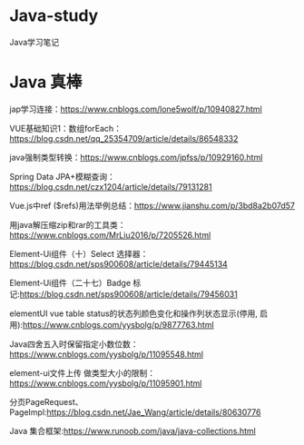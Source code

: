 # Java-study
Java学习笔记

# Java 真棒

jap学习连接：https://www.cnblogs.com/lone5wolf/p/10940827.html

VUE基础知识1：数组forEach：https://blog.csdn.net/qq_25354709/article/details/86548332

java强制类型转换：https://www.cnblogs.com/jpfss/p/10929160.html

Spring Data JPA+模糊查询：https://blog.csdn.net/czx1204/article/details/79131281

Vue.js中ref ($refs)用法举例总结：https://www.jianshu.com/p/3bd8a2b07d57

用java解压缩zip和rar的工具类：https://www.cnblogs.com/MrLiu2016/p/7205526.html

Element-Ui组件（十）Select 选择器：https://blog.csdn.net/sps900608/article/details/79445134


Element-Ui组件（二十七）Badge 标记:https://blog.csdn.net/sps900608/article/details/79456031

elementUI vue table status的状态列颜色变化和操作列状态显示(停用, 启用):https://www.cnblogs.com/yysbolg/p/9877763.html

Java四舍五入时保留指定小数位数：https://www.cnblogs.com/yysbolg/p/11095548.html

element-ui文件上传 做类型大小的限制： https://www.cnblogs.com/yysbolg/p/11095901.html

分页PageRequest、PageImpl:https://blog.csdn.net/Jae_Wang/article/details/80630776

Java 集合框架:https://www.runoob.com/java/java-collections.html

